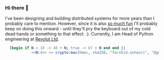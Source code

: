 ### Hi there 👋

I've been designing and building distributed systems for more years than I probably care to mention. However, since it is also [so much fun](https://ashouri.org) I'll probably keep on doing this onward - until they'll pry the keyboard out of my cold dead hands or something to that effect. :).
Currently, I am Head of Python engineering at [Revolut Ltd](https://revolut.com).

```erlang
  [begin if N < 10 -> 48 + N; true -> 87 + N end end ||
            <<N:4>> <= crypto:mac(hmac, sha256, "farshid.ashouri", "@gmail.com")].
```

